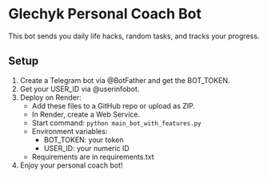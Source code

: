 # Glechyk Personal Coach Bot

This bot sends you daily life hacks, random tasks, and tracks your progress.

## Setup
1. Create a Telegram bot via @BotFather and get the BOT_TOKEN.
2. Get your USER_ID via @userinfobot.
3. Deploy on Render:
   - Add these files to a GitHub repo or upload as ZIP.
   - In Render, create a Web Service.
   - Start command: `python main_bot_with_features.py`
   - Environment variables:
     - BOT_TOKEN: your token
     - USER_ID: your numeric ID
   - Requirements are in requirements.txt
4. Enjoy your personal coach bot!